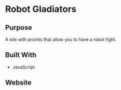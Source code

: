 # Robot Gladiators

## Purpose
A site with promts that allow you to have a robot fight.

## Built With
* JavaScript

## Website
